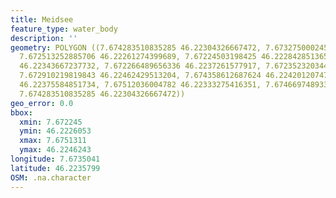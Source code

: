 ```yaml
---
title: Meidsee
feature_type: water_body
description: ''
geometry: POLYGON ((7.674283510835285 46.22304326667472, 7.67327500024581 46.22260532116228,
  7.672513252885706 46.22261274399689, 7.67224503198425 46.22284285136519, 7.672481066377535
  46.22343667237732, 7.672266489656336 46.2237261577917, 7.67235232034485 46.22434223705375,
  7.672910219819843 46.22462429513204, 7.674358612687624 46.22420120747179, 7.675131088883816
  46.22375584851734, 7.67512036004782 46.22333275416351, 7.674669748933336 46.22303584389894,
  7.674283510835285 46.22304326667472))
geo_error: 0.0
bbox:
  xmin: 7.672245
  ymin: 46.2226053
  xmax: 7.6751311
  ymax: 46.2246243
longitude: 7.6735041
latitude: 46.2235799
OSM: .na.character
---
```

